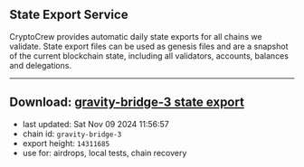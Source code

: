 ## State Export Service
CryptoCrew provides automatic daily state exports for all chains we validate. State export files can be used as genesis files and are a snapshot of the current blockchain state, including all validators, accounts, balances and delegations.

---
**Download: [gravity-bridge-3 state export](https://dl-eu2.ccvalidators.com/SERVICE/gravitybridge/gravity-bridge-3_export_14311685.json)**
---

- last updated: Sat Nov 09 2024 11:56:57
- chain id: `gravity-bridge-3`
- export height: `14311685`
- use for: airdrops, local tests, chain recovery
